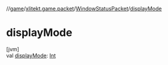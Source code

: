 //[game](../../../index.md)/[xlitekt.game.packet](../index.md)/[WindowStatusPacket](index.md)/[displayMode](display-mode.md)

# displayMode

[jvm]\
val [displayMode](display-mode.md): [Int](https://kotlinlang.org/api/latest/jvm/stdlib/kotlin/-int/index.html)
